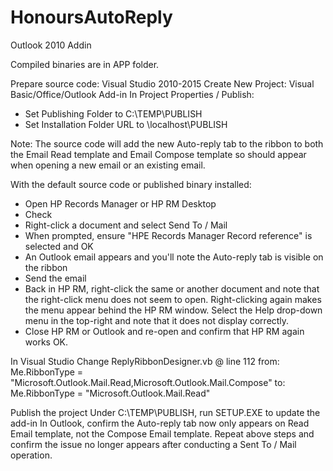 # HonoursAutoReply
Outlook 2010 Addin

Compiled binaries are in APP folder.

Prepare source code:
Visual Studio 2010-2015
Create New Project: Visual Basic/Office/Outlook Add-in
In Project Properties / Publish: 
- Set Publishing Folder to C:\TEMP\PUBLISH
- Set Installation Folder URL to \\localhost\PUBLISH

Note: 
The source code will add the new Auto-reply tab to the ribbon to both the Email Read template and Email Compose template so should appear when opening a new email or an existing email.

With the default source code or published binary installed:
- Open HP Records Manager or HP RM Desktop
- Check 
- Right-click a document and select Send To / Mail
- When prompted, ensure "HPE Records Manager Record reference" is selected and OK
- An Outlook email appears and you'll note the Auto-reply tab is visible on the ribbon
- Send the email
- Back in HP RM, right-click the same or another document and note that the right-click menu does not seem to open.  Right-clicking again makes the menu appear behind the HP RM window.  Select the Help drop-down menu in the top-right and note that it does not display correctly.
- Close HP RM or Outlook and re-open and confirm that HP RM again works OK.

In Visual Studio
Change ReplyRibbonDesigner.vb @ line 112 from:
Me.RibbonType = "Microsoft.Outlook.Mail.Read,Microsoft.Outlook.Mail.Compose"
to:
Me.RibbonType = "Microsoft.Outlook.Mail.Read"

Publish the project
Under C:\TEMP\PUBLISH, run SETUP.EXE to update the add-in
In Outlook, confirm the Auto-reply tab now only appears on Read Email template, not the Compose Email template.
Repeat above steps and confirm the issue no longer appears after conducting a Sent To / Mail operation.

